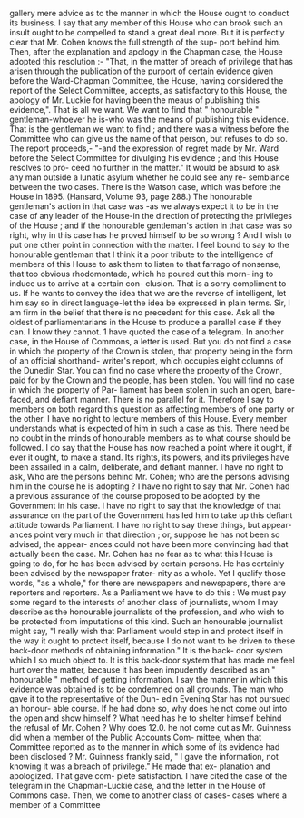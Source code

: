 gallery mere advice as to the manner in which the House ought to conduct its business. I say that any member of this House who can brook such an insult ought to be compelled to stand a great deal more. But it is perfectly clear that Mr. Cohen knows the full strength of the sup- port behind him. Then, after the explanation and apology in the Chapman case, the House adopted this resolution :- "That, in the matter of breach of privilege that has arisen through the publication of the purport of certain evidence given before the Ward-Chapman Committee, the House, having considered the report of the Select Committee, accepts, as satisfactory to this House, the apology of Mr. Luckie for having been the meaus of publishing this evidence,". That is all we want. We want to find that " honourable " gentleman-whoever he is-who was the means of publishing this evidence. That is the gentleman we want to find ; and there was a witness before the Committee who can give us the name of that person, but refuses to do so. The report proceeds,- "-and the expression of regret made by Mr. Ward before the Select Committee for divulging his evidence ; and this House resolves to pro- ceed no further in the matter." It would be absurd to ask any man outside a lunatic asylum whether he could see any re- semblance between the two cases. There is the Watson case, which was before the House in 1895. (Hansard, Volume 93, page 288.) The honourable gentleman's action in that case was -as we always expect it to be in the case of any leader of the House-in the direction of protecting the privileges of the House ; and if the honourable gentleman's action in that case was so right, why in this case has he proved himself to be so wrong ? And I wish to put one other point in connection with the matter. I feel bound to say to the honourable gentleman that I think it a poor tribute to the intelligence of members of this House to ask them to listen to that farrago of nonsense, that too obvious rhodomontade, which he poured out this morn- ing to induce us to arrive at a certain con- clusion. That is a sorry compliment to us. If he wants to convey the idea that we are the reverse of intelligent, let him say so in direct language-let the idea be expressed in plain terms. Sir, I am firm in the belief that there is no precedent for this case. Ask all the oldest of parliamentarians in the House to produce a parallel case if they can. I know they cannot. 1 have quoted the case of a telegram. In another case, in the House of Commons, a letter is used. But you do not find a case in which the property of the Crown is stolen, that property being in the form of an official shorthand- writer's report, which occupies eight columns of the Dunedin Star. You can find no case where the property of the Crown, paid for by the Crown and the people, has been stolen. You will find no case in which the property of Par- liament has been stolen in such an open, bare- faced, and defiant manner. There is no parallel for it. Therefore I say to members on both regard this question as affecting members of one party or the other. I have no right to lecture members of this House. Every member understands what is expected of him in such a case as this. There need be no doubt in the minds of honourable members as to what course should be followed. I do say that the House has now reached a point where it ought, if ever it ought, to make a stand. Its rights, its powers, and its privileges have been assailed in a calm, deliberate, and defiant manner. I have no right to ask, Who are the persons behind Mr. Cohen; who are the persons advising him in the course he is adopting ? I have no right to say that Mr. Cohen had a previous assurance of the course proposed to be adopted by the Government in his case. I have no right to say that the knowledge of that assurance on the part of the Government has led him to take up this defiant attitude towards Parliament. I have no right to say these things, but appear- ances point very much in that direction ; or, suppose he has not been so advised, the appear- ances could not have been more convincing had that actually been the case. Mr. Cohen has no fear as to what this House is going to do, for he has been advised by certain persons. He has certainly been advised by the newspaper frater- nity as a whole. Yet I qualify those words, "as a whole," for there are newspapers and newspapers, there are reporters and reporters. As a Parliament we have to do this : We must pay some regard to the interests of another class of journalists, whom I may describe as the honourable journalists of the profession, and who wish to be protected from imputations of this kind. Such an honourable journalist might say, "I really wish that Parliament would step in and protect itself in the way it ought to protect itself, because I do not want to be driven to these back-door methods of obtaining information." It is the back- door system which I so much object to. It is this back-door system that has made me feel hurt over the matter, because it has been impudently described as an " honourable " method of getting information. I say the manner in which this evidence was obtained is to be condemned on all grounds. The man who gave it to the representative of the Dun- edin Evening Star has not pursued an honour- able course. If he had done so, why does he not come out into the open and show himself ? What need has he to shelter himself behind the refusal of Mr. Cohen ? Why does 12.0. he not come out as Mr. Guinness did when a member of the Public Accounts Com- mittee, when that Committee reported as to the manner in which some of its evidence had been disclosed ? Mr. Guinness frankly said, " I gave the information, not knowing it was a breach of privilege." He made that ex- planation and apologized. That gave com- plete satisfaction. I have cited the case of the telegram in the Chapman-Luckie case, and the letter in the House of Commons case. Then, we come to another class of cases- cases where a member of a Committee 